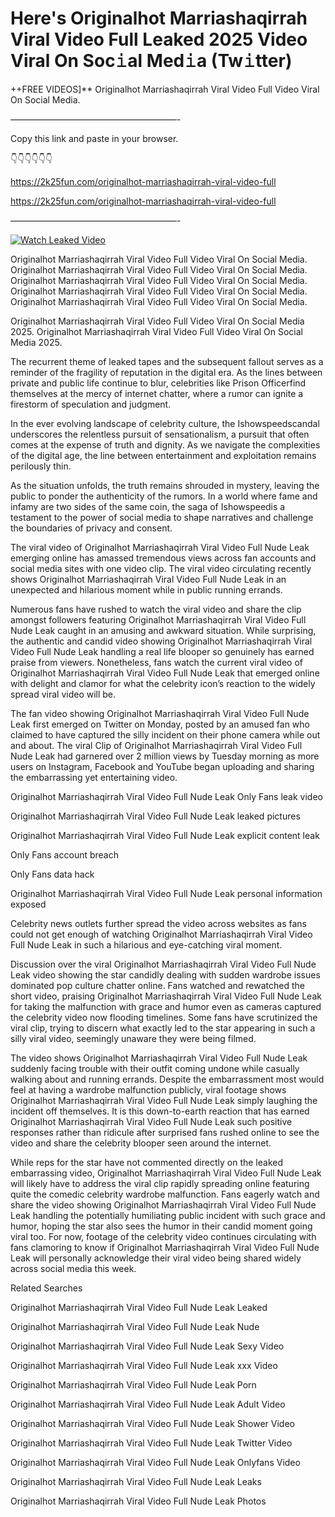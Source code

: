 # Here's Originalhot Marriashaqirrah Viral Video Full Leaked 2025 Video Viral On Soc𝚒al Med𝚒a (Tw𝚒tter)

++FREE VIDEOS]** Originalhot Marriashaqirrah Viral Video Full Video Viral On Social Media.

———————————————————-

Copy this link and paste in your browser.

👇👇👇👇👇👇

https://2k25fun.com/originalhot-marriashaqirrah-viral-video-full

https://2k25fun.com/originalhot-marriashaqirrah-viral-video-full

———————————————————-

[![Watch Leaked Video](https://miro.medium.com/v2/resize:fit:828/format:webp/1*cilzJN44JGOrTw9NJCrNHA.gif "Watch Leaked Video")](https://2k25fun.com/originalhot-marriashaqirrah-viral-video-full)

Originalhot Marriashaqirrah Viral Video Full Video Viral On Social Media. Originalhot Marriashaqirrah Viral Video Full Video Viral On Social Media. Originalhot Marriashaqirrah Viral Video Full Video Viral On Social Media. Originalhot Marriashaqirrah Viral Video Full Video Viral On Social Media. Originalhot Marriashaqirrah Viral Video Full Video Viral On Social Media.

Originalhot Marriashaqirrah Viral Video Full Video Viral On Social Media 2025. Originalhot Marriashaqirrah Viral Video Full Video Viral On Social Media 2025.

The recurrent theme of leaked tapes and the subsequent fallout serves as a reminder of the fragility of reputation in the digital era. As the lines between private and public life continue to blur, celebrities like Prison Officerfind themselves at the mercy of internet chatter, where a rumor can ignite a firestorm of speculation and judgment.

In the ever evolving landscape of celebrity culture, the Ishowspeedscandal underscores the relentless pursuit of sensationalism, a pursuit that often comes at the expense of truth and dignity. As we navigate the complexities of the digital age, the line between entertainment and exploitation remains perilously thin.

As the situation unfolds, the truth remains shrouded in mystery, leaving the public to ponder the authenticity of the rumors. In a world where fame and infamy are two sides of the same coin, the saga of Ishowspeedis a testament to the power of social media to shape narratives and challenge the boundaries of privacy and consent.

The viral video of Originalhot Marriashaqirrah Viral Video Full Nude Leak emerging online has amassed tremendous views across fan accounts and social media sites with one video clip. The viral video circulating recently shows Originalhot Marriashaqirrah Viral Video Full Nude Leak in an unexpected and hilarious moment while in public running errands.

Numerous fans have rushed to watch the viral video and share the clip amongst followers featuring Originalhot Marriashaqirrah Viral Video Full Nude Leak caught in an amusing and awkward situation. While surprising, the authentic and candid video showing Originalhot Marriashaqirrah Viral Video Full Nude Leak handling a real life blooper so genuinely has earned praise from viewers. Nonetheless, fans watch the current viral video of Originalhot Marriashaqirrah Viral Video Full Nude Leak that emerged online with delight and clamor for what the celebrity icon’s reaction to the widely spread viral video will be.

The fan video showing Originalhot Marriashaqirrah Viral Video Full Nude Leak first emerged on Twitter on Monday, posted by an amused fan who claimed to have captured the silly incident on their phone camera while out and about. The viral Clip of Originalhot Marriashaqirrah Viral Video Full Nude Leak had garnered over 2 million views by Tuesday morning as more users on Instagram, Facebook and YouTube began uploading and sharing the embarrassing yet entertaining video.

Originalhot Marriashaqirrah Viral Video Full Nude Leak Only Fans leak video

Originalhot Marriashaqirrah Viral Video Full Nude Leak leaked pictures

Originalhot Marriashaqirrah Viral Video Full Nude Leak explicit content leak

Only Fans account breach

Only Fans data hack

Originalhot Marriashaqirrah Viral Video Full Nude Leak personal information exposed

Celebrity news outlets further spread the video across websites as fans could not get enough of watching Originalhot Marriashaqirrah Viral Video Full Nude Leak in such a hilarious and eye-catching viral moment.

Discussion over the viral Originalhot Marriashaqirrah Viral Video Full Nude Leak video showing the star candidly dealing with sudden wardrobe issues dominated pop culture chatter online. Fans watched and rewatched the short video, praising Originalhot Marriashaqirrah Viral Video Full Nude Leak for taking the malfunction with grace and humor even as cameras captured the celebrity video now flooding timelines. Some fans have scrutinized the viral clip, trying to discern what exactly led to the star appearing in such a silly viral video, seemingly unaware they were being filmed.

The video shows Originalhot Marriashaqirrah Viral Video Full Nude Leak suddenly facing trouble with their outfit coming undone while casually walking about and running errands. Despite the embarrassment most would feel at having a wardrobe malfunction publicly, viral footage shows Originalhot Marriashaqirrah Viral Video Full Nude Leak simply laughing the incident off themselves. It is this down-to-earth reaction that has earned Originalhot Marriashaqirrah Viral Video Full Nude Leak such positive responses rather than ridicule after surprised fans rushed online to see the video and share the celebrity blooper seen around the internet.

While reps for the star have not commented directly on the leaked embarrassing video, Originalhot Marriashaqirrah Viral Video Full Nude Leak will likely have to address the viral clip rapidly spreading online featuring quite the comedic celebrity wardrobe malfunction. Fans eagerly watch and share the video showing Originalhot Marriashaqirrah Viral Video Full Nude Leak handling the potentially humiliating public incident with such grace and humor, hoping the star also sees the humor in their candid moment going viral too. For now, footage of the celebrity video continues circulating with fans clamoring to know if Originalhot Marriashaqirrah Viral Video Full Nude Leak will personally acknowledge their viral video being shared widely across social media this week.

Related Searches

Originalhot Marriashaqirrah Viral Video Full Nude Leak Leaked

Originalhot Marriashaqirrah Viral Video Full Nude Leak Nude

Originalhot Marriashaqirrah Viral Video Full Nude Leak Sexy Video

Originalhot Marriashaqirrah Viral Video Full Nude Leak xxx Video

Originalhot Marriashaqirrah Viral Video Full Nude Leak Porn

Originalhot Marriashaqirrah Viral Video Full Nude Leak Adult Video

Originalhot Marriashaqirrah Viral Video Full Nude Leak Shower Video

Originalhot Marriashaqirrah Viral Video Full Nude Leak Twitter Video

Originalhot Marriashaqirrah Viral Video Full Nude Leak Onlyfans Video

Originalhot Marriashaqirrah Viral Video Full Nude Leak Leaks

Originalhot Marriashaqirrah Viral Video Full Nude Leak Photos